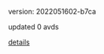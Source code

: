 version: 2022051602-b7ca

updated 0 avds

[details](https://github.com/0x74f917491bfa7ebfa379/ali_avd_db/blob/master/change_log/2022/05/16/02/b7ca.txt)